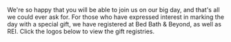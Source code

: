 We're so happy that you will be able to join us on our big day, and that's all we could ever ask for. For those who have expressed interest in marking the day with a special gift, we have registered at Bed Bath & Beyond, as well as REI. Click the logos below to view the gift registries.